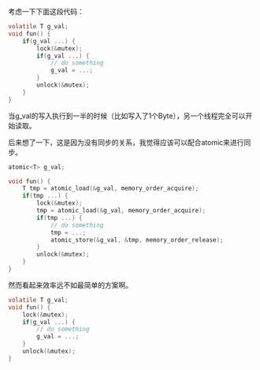 考虑一下下面这段代码：

```c
volatile T g_val;
void fun() {
    if(g_val ...) {
        lock(&mutex);
        if(g_val ...) {
            // do something
            g_val = ...;
        }
        unlock(&mutex);
    }
}
```

当g_val的写入执行到一半的时候（比如写入了1个Byte），另一个线程完全可以开始读取。

后来想了一下，这是因为没有同步的关系，我觉得应该可以配合atomic来进行同步。

```c
atomic<T> g_val;

void fun() {
    T tmp = atomic_load(&g_val, memory_order_acquire);
    if(tmp ...) {
        lock(&mutex);
        tmp = atomic_load(&g_val, memory_order_acquire);
        if(tmp ...) {
            // do something
            tmp = ...;
            atomic_store(&g_val, &tmp, memory_order_release);
        }
        unlock(&mutex);
    }
}
```

然而看起来效率远不如最简单的方案啊。

```c
volatile T g_val;
void fun() {
    lock(&mutex);
    if(g_val ...) {
        // do something
        g_val = ...;
    }
    unlock(&mutex);
}
```

